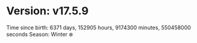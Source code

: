 # Version: v17.5.9
Time since birth: 6371 days, 152905 hours, 9174300 minutes, 550458000 seconds
Season: Winter ❄️
